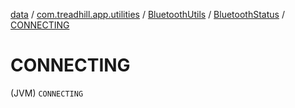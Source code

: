 [data](../../../index.md) / [com.treadhill.app.utilities](../../index.md) / [BluetoothUtils](../index.md) / [BluetoothStatus](index.md) / [CONNECTING](./-c-o-n-n-e-c-t-i-n-g.md)

# CONNECTING

(JVM) `CONNECTING`